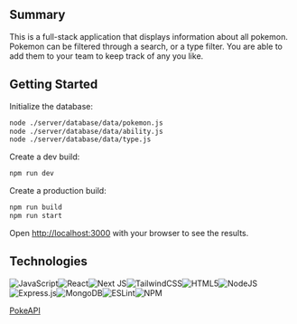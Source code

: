 ## Summary
This is a full-stack application that displays information about all pokemon. Pokemon can be filtered through a search, or a type filter. You are able to add them to your team to keep track of any you like.

## Getting Started

Initialize the database:

```bash
node ./server/database/data/pokemon.js
node ./server/database/data/ability.js
node ./server/database/data/type.js
```
Create a dev build:

```bash
npm run dev
```

Create a production build:

```bash
npm run build
npm run start
```

Open [http://localhost:3000](http://localhost:3000) with your browser to see the results.

## Technologies

![JavaScript](https://img.shields.io/badge/javascript-%23323330.svg?style=for-the-badge&logo=javascript&logoColor=%23F7DF1E)![React](https://img.shields.io/badge/react-%2320232a.svg?style=for-the-badge&logo=react&logoColor=%2361DAFB)![Next JS](https://img.shields.io/badge/Next-black?style=for-the-badge&logo=next.js&logoColor=white)![TailwindCSS](https://img.shields.io/badge/tailwindcss-%2338B2AC.svg?style=for-the-badge&logo=tailwind-css&logoColor=white)![HTML5](https://img.shields.io/badge/html5-%23E34F26.svg?style=for-the-badge&logo=html5&logoColor=white)![NodeJS](https://img.shields.io/badge/node.js-6DA55F?style=for-the-badge&logo=node.js&logoColor=white)![Express.js](https://img.shields.io/badge/express.js-%23404d59.svg?style=for-the-badge&logo=express&logoColor=%2361DAFB)![MongoDB](https://img.shields.io/badge/MongoDB-%234ea94b.svg?style=for-the-badge&logo=mongodb&logoColor=white)![ESLint](https://img.shields.io/badge/ESLint-4B3263?style=for-the-badge&logo=eslint&logoColor=white)![NPM](https://img.shields.io/badge/NPM-%23000000.svg?style=for-the-badge&logo=npm&logoColor=white)

[PokeAPI](https://pokeapi.co/)